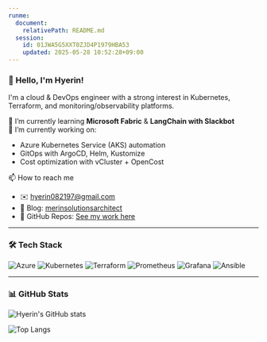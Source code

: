 ```yaml
---
runme:
  document:
    relativePath: README.md
  session:
    id: 01JWA5G5XXT0ZJD4P1979HBA53
    updated: 2025-05-28 10:52:28+09:00
---
```



### 👋 Hello, I'm Hyerin!

I'm a cloud & DevOps engineer with a strong interest in Kubernetes, Terraform, and monitoring/observability platforms.

🌱 I’m currently learning **Microsoft Fabric** & **LangChain with Slackbot**  
🔭 I’m currently working on:  
- Azure Kubernetes Service (AKS) automation  
- GitOps with ArgoCD, Helm, Kustomize  
- Cost optimization with vCluster + OpenCost  

📫 How to reach me
- ✉️ hyerin082197@gmail.com  
- 📝 Blog: [merinsolutionsarchitect](https://merinsolutionsarchitect.tistory.com)  
- 📂 GitHub Repos: [See my work here](https://github.com/hyerin082197)

---

### 🛠 Tech Stack

![Azure](ht********************************************************************************************te)
![Kubernetes](ht********************************************************************************************te)
![Terraform](ht******************************************************************************************te)
![Prometheus](ht********************************************************************************************te)
![Grafana](ht**************************************************************************************te)
![Ansible](ht**************************************************************************************te)

---

### 📊 GitHub Stats

![Hyerin's GitHub stats](ht***********************************************************************************************************ht)

![Top Langs](ht*********************************************************************************************************************ht)


<!--
**hyerin082197/hy********97** is a ✨ _special_ ✨ repository because its `README.md` (this file) appears on your GitHub profile.

Here are some ideas to get you started:

- 🔭 I’m currently working on ...
- 🌱 I’m currently learning ...
- 👯 I’m looking to collaborate on ...
- 🤔 I’m looking for help with ...
- 💬 Ask me about ...
- 📫 How to reach me: ...
- 😄 Pronouns: ...
- ⚡ Fun fact: ...
